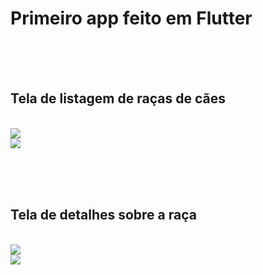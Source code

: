 <h1>Primeiro app feito em Flutter</h1>

<br><br><br>
<h2>Tela de listagem de raças de cães</h2>
<br>
<img src="prints/01.jpeg">
<br>
<img src="prints/04.jpeg">

<br><br><br>
<h2>Tela de detalhes sobre a raça</h2>
<br>
<img src="prints/02.jpeg">
<br>
<img src="prints/03.jpeg">



